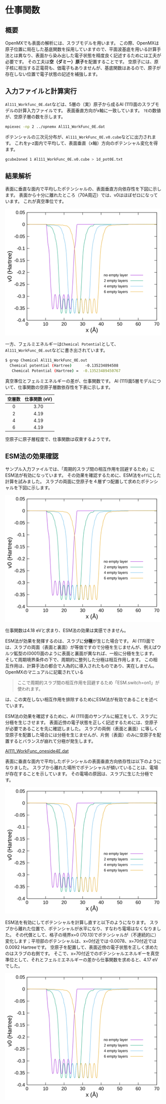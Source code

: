 # 仕事関数

## 概要

OpenMXでも表面の解析には、スラブモデルを用います。
この際、OpenMXは原子位置に局在した基底関数を採用していますので、平面波基底を用いる計算手法とは異なり、表面から染み出した電子状態を精度良く記述するためには工夫が必要です。
その工夫は**空（ダミー）原子**を配置することです。
空原子には、原子核に相当する正電荷も、価電子もありませんが、基底関数はあるので、原子が存在しない位置で電子状態の記述を補強します。

## 入力ファイルと計算実行

`Al111_Workfunc_0E.dat`などは、5層の（実）原子から成るAl (111)面のスラブモデルの計算入力ファイルです。
表面垂直方向がx軸に一致しています。
`?E`の数値が、空原子層の数を示します。

```sh
mpiexec -np 2 ../opnemx Al111_WorkFunc_0E.dat
```

ポテンシャルの三次元分布が、`Al111_WorkFunc_0E.v0.cube`などに出力されます。
これをy-z面内で平均して、表面垂直（x軸）方向のポテンシャル変化を得ます。

```sh
gcube2oned 1 Al111_WorkFunc_0E.v0.cube > 1d_pot0E.txt
```

## 結果解析

表面に垂直な面内で平均したポテンシャルの、表面垂直方向依存性を下図に示します。
表面から十分に離れたところ（70A周辺）では、v0はほぼゼロになっています。
これが真空準位です。

![ポテンシャル](./images/pot.svg)

一方、フェルミエネルギーは`Chemical Potential`として、`Al111_WorkFunc_0E.out`などに書き出されています。

```sh
$ grep Chemical Al111_WorkFunc_0E.out
  Chemical potential (Hartree)      -0.135234894508
   Chemical Potential (Hartree) =  -0.13523489450767
```

真空準位とフェルミエネルギーの差が、仕事関数です。
Al (111)面5層モデルについて、仕事関数の空原子層数依存性を下表に示します。

| 空層数 | 仕事関数 (eV) |
| :----------: | :----------: |
| 0 | 3.70 |
| 2 | 4.19 |
| 4 | 4.19 |
| 6 | 4.19 |

空原子に原子層程度で、仕事関数は収束するようです。

## ESM法の効果確認

サンプル入力ファイルでは、「周期的スラブ間の相互作用を回避するため」にESM法が有効になっています。
その効果を確認するために、ESM法を`off`にした計算を試みました。
スラブの両面に空原子を４層ずつ配置して求めたポテンシャルを下図に示します。

![ポテンシャル：ESMなし](./images/pot.svg)

仕事関数は4.18 eVと求まり、ESM法の効果は実感できません。

ESM法が効果を発揮するのは、スラブに**分極**が生じた場合です。
Al (111)面では、スラブの両面（表面と裏面）が等価ですので分極を生じませんが、例えばウルツ鉱型の(0001)面のように表面と裏面が異なれば、一般に分極を生じます。
そして周期境界条件の下で、周期的に整列した分極は相互作用します。
この相互作用は、計算手法の都合で人為的に導入されたものであり、実在しません。
OpenMXのマニュアルに記載されている

> ここで周期的スラブ間の相互作用を回避するため「ESM.switch=on1」が使われます。

は、この実在しない相互作用を排除するためにESM法が有効であることを述べています。

ESM法の効果を確認するために、Al (111)面のサンプルに細工をして、スラブに分極を生じさせます。
表面近傍の電子状態を正しく記述するためには、空原子が必要であることを先に確認しました。
スラブの両側（表面と裏面）に等しく空原子を配置した場合には分極を生じませんが、片側（表面）のみに空原子を配置するとバランスが崩れて分極が発生します。

[Al111_WorkFunc_oneside4E.dat](./Al111_WorkFunc_oneside4E.dat)

表面に垂直な面内で平均したポテンシャルの表面垂直方向依存性は以下のようになりました。
スラブから離れた場所でポテンシャルが傾いていることは、電場が存在することを示しています。
その電場の原因は、スラブに生じた分極です。

![ポテンシャル：片側空原子、ESMなし](./images/pot.svg)

ESM法を有効にしてポテンシャルを計算し直すと以下のようになります。
スラブから離れた位置で、ポテンシャルが水平になり、すなわち電場はなくなりました。
その代償として、格子の境界x=0 (70.13)でポテンシャルが（不連続的に）変化します；平坦部のポテンシャルは、x=0付近では-0.0078、x=70付近では0.0092 Hartreeです。
空原子を配置して、表面近傍の電子状態を正しく求めたのはスラブの右側です。
そこで、x=70付近でのポテンシャルエネルギーを真空準位として、それとフェルミエネルギーの差から仕事関数を求めると、4.17 eVでした。

![ポテンシャル：片側空原子、ESM有り](./images/pot.svg)
